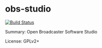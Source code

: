 # obs-studio

[![Build Status](https://travis-ci.org/UnitedRPMs/obs-studio.svg?branch=master)](https://travis-ci.org/UnitedRPMs/obs-studio)

Summary: Open Broadcaster Software Studio

License: GPLv2+ 
